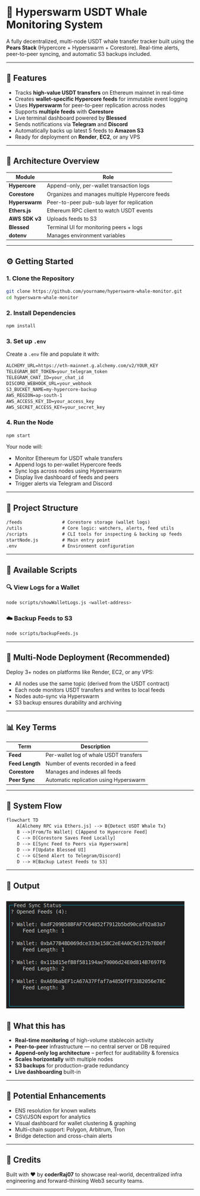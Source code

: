 # 🐋 Hyperswarm USDT Whale Monitoring System

A fully decentralized, multi-node USDT whale transfer tracker built using the **Pears Stack** (Hypercore + Hyperswarm + Corestore). Real-time alerts, peer-to-peer syncing, and automatic S3 backups included.

---

## 🚀 Features

* Tracks **high-value USDT transfers** on Ethereum mainnet in real-time
* Creates **wallet-specific Hypercore feeds** for immutable event logging
* Uses **Hyperswarm** for peer-to-peer replication across nodes
* Supports **multiple feeds** with **Corestore**
* Live terminal dashboard powered by **Blessed**
* Sends notifications via **Telegram** and **Discord**
* Automatically backs up latest 5 feeds to **Amazon S3**
* Ready for deployment on **Render**, **EC2**, or any VPS

---

## 🧱 Architecture Overview

| Module         | Role                                           |
| -------------- | ---------------------------------------------- |
| **Hypercore**  | Append-only, per-wallet transaction logs       |
| **Corestore**  | Organizes and manages multiple Hypercore feeds |
| **Hyperswarm** | Peer-to-peer pub-sub layer for replication     |
| **Ethers.js**  | Ethereum RPC client to watch USDT events       |
| **AWS SDK v3** | Uploads feeds to S3                            |
| **Blessed**    | Terminal UI for monitoring peers + logs        |
| **dotenv**     | Manages environment variables                  |

---

## ⚙️ Getting Started

### 1. Clone the Repository

```bash
git clone https://github.com/yourname/hyperswarm-whale-monitor.git
cd hyperswarm-whale-monitor
```

### 2. Install Dependencies

```bash
npm install
```

### 3. Set up `.env`

Create a `.env` file and populate it with:

```env
ALCHEMY_URL=https://eth-mainnet.g.alchemy.com/v2/YOUR_KEY
TELEGRAM_BOT_TOKEN=your_telegram_token
TELEGRAM_CHAT_ID=your_chat_id
DISCORD_WEBHOOK_URL=your_webhook
S3_BUCKET_NAME=my-hypercore-backup
AWS_REGION=ap-south-1
AWS_ACCESS_KEY_ID=your_access_key
AWS_SECRET_ACCESS_KEY=your_secret_key
```

### 4. Run the Node

```bash
npm start
```

Your node will:

* Monitor Ethereum for USDT whale transfers
* Append logs to per-wallet Hypercore feeds
* Sync logs across nodes using Hyperswarm
* Display live dashboard of feeds and peers
* Trigger alerts via Telegram and Discord

---

## 📁 Project Structure

```
/feeds               # Corestore storage (wallet logs)
/utils               # Core logic: watchers, alerts, feed utils
/scripts             # CLI tools for inspecting & backing up feeds
startNode.js         # Main entry point
.env                 # Environment configuration
```

---

## 🧼 Available Scripts

### 🔍 View Logs for a Wallet

```bash
node scripts/showWalletLogs.js <wallet-address>
```

### ☁️ Backup Feeds to S3

```bash
node scripts/backupFeeds.js
```

---

## 🔁 Multi-Node Deployment (Recommended)

Deploy 3+ nodes on platforms like Render, EC2, or any VPS:

* All nodes use the same topic (derived from the USDT contract)
* Each node monitors USDT transfers and writes to local feeds
* Nodes auto-sync via Hyperswarm
* S3 backup ensures durability and archiving

---

## 📊 Key Terms

| Term            | Description                            |
| --------------- | -------------------------------------- |
| **Feed**        | Per-wallet log of whale USDT transfers |
| **Feed Length** | Number of events recorded in a feed    |
| **Corestore**   | Manages and indexes all feeds          |
| **Peer Sync**   | Automatic replication using Hyperswarm |

---

## 🔀 System Flow

```mermaid
flowchart TD
    A[Alchemy RPC via Ethers.js] --> B{Detect USDT Whale Tx}
    B -->|From/To Wallet| C[Append to Hypercore Feed]
    C --> D[Corestore Saves Feed Locally]
    D --> E[Sync Feed to Peers via Hyperswarm]
    D --> F[Update Blessed UI]
    C --> G[Send Alert to Telegram/Discord]
    D --> H[Backup Latest Feeds to S3]
```

---
## 🧠 Output
![alt text](image.png)
---
## 🧠 What this has

* **Real-time monitoring** of high-volume stablecoin activity
* **Peer-to-peer** infrastructure — no central server or DB required
* **Append-only log architecture** – perfect for auditability & forensics
* **Scales horizontally** with multiple nodes
* **S3 backups** for production-grade redundancy
* **Live dashboarding** built-in

---

## 🔮 Potential Enhancements

* ENS resolution for known wallets
* CSV/JSON export for analytics
* Visual dashboard for wallet clustering & graphing
* Multi-chain support: Polygon, Arbitrum, Tron
* Bridge detection and cross-chain alerts

---

## 🧠 Credits

Built with ❤️ by **coderRaj07** to showcase real-world, decentralized infra engineering and forward-thinking Web3 security teams.

---

